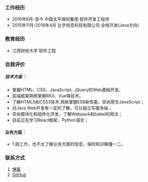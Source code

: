 
### 工作经历
* 2016年6月-至今
中国太平保险集团  软件开发工程师
* 2015年11月-2016年4月
比孚信息科技有限公司  全栈开发(Java方向)

### 教育经历
* 江西财经大学 软件工程

### 自我评价
##### 技术方面：
  * 掌握HTML、CSS、JavaScript、jQuery的Web基础开发。
  * 前端框架熟练掌握MUI、Vue等技术。
  * 了解HTML5和CSS3技术,熟练掌握ES6新性能，崇尚原生JavaScript；
  * 对Java Web开发有一定的了解，可以独立写服务端；
  * 崇尚模块化和组件化开发，了解Webpack和babel的用法；
  * 目前正在学习React框架、Python语言；

#### 业务方面：
  * 1.刚工作，也不太了解业务方面的信息，保险知识略懂一二。

### 联系方式
1. [博客](http://www.cnblogs.com/claireyu1219/)
2. [GitHub](https://github.com/YuyangWitness)